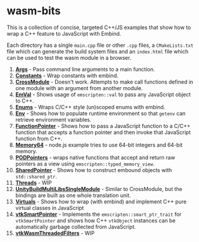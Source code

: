 # wasm-bits

This is a collection of concise, targeted C++/JS examples that show how to wrap a C++ feature to JavaScript with Embind.

Each directory has a single `main.cpp` file or other `.cpp` files, a `CMakeLists.txt` file which can generate the build system files and an `index.html` file which can be used to test the wasm module in a browser.

1. [**Args**](https://github.com/jspanchu/wasm-bits/tree/main/Args) - Pass command line arguments to a main function.
2. [**Constants**](https://github.com/jspanchu/wasm-bits/tree/main/Constants) - Wrap constants with embind.
3. [**CrossModule**](https://github.com/jspanchu/wasm-bits/tree/main/CrossModule) - Doesn't work. Attempts to make call functions defined in one module with an argument from another module.
4. [**EmVal**](https://github.com/jspanchu/wasm-bits/tree/main/EmVal) - Shows usage of `emscripten::val` to pass any JavaScript object to C++.
5. [**Enums**](https://github.com/jspanchu/wasm-bits/tree/main/Enums) - Wraps C/C++ style (un)scoped enums with embind.
6. [**Env**](https://github.com/jspanchu/wasm-bits/tree/main/Env) - Shows how to populate runtime environment so that `getenv` can retrieve environment variables.
7. [**FunctionPointer**](https://github.com/jspanchu/wasm-bits/tree/main/FunctionPointer) - Shows how to pass a JavaScript function to a C/C++ function that accepts a function pointer and then invoke that JavaScript function from C++.
8. [**Memory64**](https://github.com/jspanchu/wasm-bits/tree/main/Memory64) - node.js example tries to use 64-bit integers and 64-bit memory.
9. [**PODPointers**](https://github.com/jspanchu/wasm-bits/tree/main/PODPointers) - wraps native functions that accept and return raw pointers as a view using `emscripten::typed_memory_view`.
10. [**SharedPointer**](https://github.com/jspanchu/wasm-bits/tree/main/SharedPointer) - Shows how to construct embound objects with `std::shared_ptr`.
11. [**Threads**](https://github.com/jspanchu/wasm-bits/tree/main/Threads) - WIP
12. [**UnityBuildMultiLibsSingleModule**](https://github.com/jspanchu/wasm-bits/tree/main/UnityBuildMultiLibsSingleModule) - Similar to CrossModule, but the bindings are built as one whole translation unit.
13. [**Virtuals**](https://github.com/jspanchu/wasm-bits/tree/main/Virtuals) - Shows how to wrap (with embind) and implement C++ pure virtual classes in JavaScript
14. [**vtkSmartPointer**](https://github.com/jspanchu/wasm-bits/tree/main/vtkSmartPointer) - Implements the `emscripten::smart_ptr_trait` for `vtkSmartPointer` and shows how C++ `vtkObject` instances can be automatically garbage collected from JavaScript.
15. [**vtkWasmThreadedFilters**](https://github.com/jspanchu/wasm-bits/tree/main/vtkWasmThreadedFilters) - WIP
